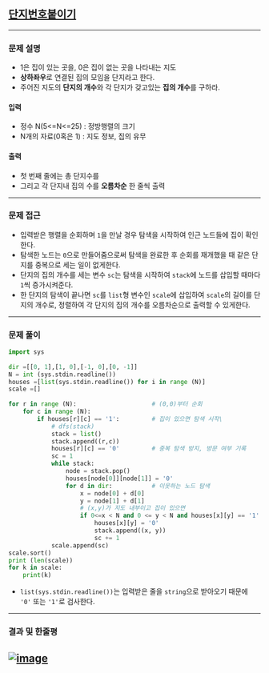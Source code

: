 ## [단지번호붙이기](https://www.acmicpc.net/problem/2667)
---

### 문제 설명
- 1은 집이 있는 곳을, 0은 집이 없는 곳을 나타내는 지도
- **상하좌우**로 연결된 집의 모임을 단지라고 한다.
- 주어진 지도의 **단지의 개수**와 각 단지가 갖고있는 **집의 개수**를 구하라.
#### 입력
- 정수 N(5<=N<=25) : 정방행렬의 크기
- N개의 자료(0혹은 1) : 지도 정보, 집의 유무
#### 출력
- 첫 번째 줄에는 총 단지수를 
- 그리고 각 단지내 집의 수를 __오름차순__ 한 줄씩 출력
---

### 문제 접근
- 입력받은 행렬을 순회하며 `1`을 만날 경우 탐색을 시작하여 인근 노드들에 집이 확인한다.
- 탐색한 노드는 `0`으로 만들어줌으로써 탐색을 완료한 후 순회를 재개했을 때 같은 단지를 중복으로 세는 일이 없게한다.
- 단지의 집의 개수를 세는 변수 `sc`는 탐색을 시작하여 `stack`에 노드를 삽입할 때마다 `1`씩 증가시켜준다.
- 한 단지의 탐색이 끝나면 `sc`를 `list`형 변수인 `scale`에 삽입하여 `scale`의 길이를 단지의 개수로, 정렬하여 각 단지의 집의 개수를 오름차순으로 출력할 수 있게한다.
---

### 문제 풀이
``` Python
import sys
 
dir =[[0, 1],[1, 0],[-1, 0],[0, -1]]
N = int (sys.stdin.readline())
houses =[list(sys.stdin.readline()) for i in range (N)]    
scale =[]
 
for r in range (N):                     # (0,0)부터 순회
    for c in range (N):
        if houses[r][c] == '1':         # 집이 있으면 탐색 시작\
            # dfs(stack)
            stack = list()
            stack.append((r,c))
            houses[r][c] == '0'         # 중복 탐색 방지, 방문 여부 기록
            sc = 1
            while stack:
                node = stack.pop()
                houses[node[0]][node[1]] = '0'
                for d in dir:           # 이웃하는 노드 탐색
                    x = node[0] + d[0] 
                    y = node[1] + d[1] 
                    # (x,y)가 지도 내부이고 집이 있으면
                    if 0<=x < N and 0 <= y < N and houses[x][y] == '1':     
                        houses[x][y] = '0' 
                        stack.append((x, y)) 
                        sc += 1 
            scale.append(sc)
scale.sort() 
print (len(scale)) 
for k in scale:
    print(k) 
```
- `list(sys.stdin.readline())`는 입력받은 줄을 `string`으로 받아오기 때문에 `'0'` 또는 `'1'`로 검사한다.
---

### 결과 및 한줄평

[![image](https://user-images.githubusercontent.com/54929223/148060348-ec10409a-7cb7-4599-a761-1ec58019f557.png)](https://www.acmicpc.net/source/37062675)
---